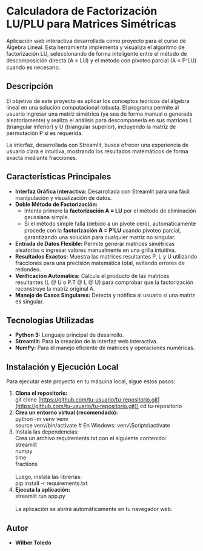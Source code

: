 # **Calculadora de Factorización LU/PLU para Matrices Simétricas**
Aplicación web interactiva desarrollada como proyecto para el curso de Álgebra Lineal. Esta herramienta implementa y visualiza el algoritmo de factorización LU, seleccionando de forma inteligente entre el método de descomposición directa (A = LU) y el método con pivoteo parcial (A = PᵀLU) cuando es necesario.
## **Descripción**
El objetivo de este proyecto es aplicar los conceptos teóricos del álgebra lineal en una solución computacional robusta. El programa permite al usuario ingresar una matriz simétrica (ya sea de forma manual o generada aleatoriamente) y realiza el análisis para descomponerla en sus matrices L (triangular inferior) y U (triangular superior), incluyendo la matriz de permutación P si es requerida.

La interfaz, desarrollada con Streamlit, busca ofrecer una experiencia de usuario clara e intuitiva, mostrando los resultados matemáticos de forma exacta mediante fracciones.
## **Características Principales**
- **Interfaz Gráfica Interactiva:** Desarrollada con Streamlit para una fácil manipulación y visualización de datos.
- **Doble Método de Factorización:**
  - Intenta primero la **factorización A = LU** por el método de eliminación gaussiana simple.
  - Si el método simple falla (debido a un pivote cero), automáticamente procede con la **factorización A = PᵀLU** usando pivoteo parcial, garantizando una solución para cualquier matriz no singular.
- **Entrada de Datos Flexible:** Permite generar matrices simétricas aleatorias o ingresar valores manualmente en una grilla intuitiva.
- **Resultados Exactos:** Muestra las matrices resultantes P, L y U utilizando fracciones para una precisión matemática total, evitando errores de redondeo.
- **Verificación Automática:** Calcula el producto de las matrices resultantes (L @ U o P.T @ L @ U) para comprobar que la factorización reconstruye la matriz original A.
- **Manejo de Casos Singulares:** Detecta y notifica al usuario si una matriz es singular.
## **Tecnologías Utilizadas**
- **Python 3:** Lenguaje principal de desarrollo.
- **Streamlit:** Para la creación de la interfaz web interactiva.
- **NumPy:** Para el manejo eficiente de matrices y operaciones numéricas.
## **Instalación y Ejecución Local**
Para ejecutar este proyecto en tu máquina local, sigue estos pasos:

1. **Clona el repositorio:**\
   git clone [https://github.com/tu-usuario/tu-repositorio.git](https://github.com/tu-usuario/tu-repositorio.git)\
   cd tu-repositorio
1. **Crea un entorno virtual (recomendado):**\
   python -m venv venv\
   source venv/bin/activate  # En Windows: venv\Scripts\activate
1. Instala las dependencias:\
   Crea un archivo requirements.txt con el siguiente contenido:\
   streamlit\
   numpy\
   time\
   fractions\
\
   Luego, instala las librerías:\
   pip install -r requirements.txt
1. **Ejecuta la aplicación:**\
   streamlit run app.py\
\
   La aplicación se abrirá automáticamente en tu navegador web.
## **Autor**
- **Wilber Toledo**

